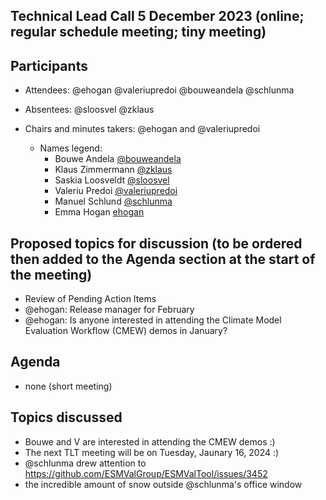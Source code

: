 ## Technical Lead Call 5 December 2023 (online; regular schedule meeting; tiny meeting)

## Participants
- Attendees: @ehogan @valeriupredoi @bouweandela @schlunma
- Absentees: @sloosvel @zklaus
- Chairs and minutes takers: @ehogan and @valeriupredoi

  - Names legend:
    - Bouwe Andela [@bouweandela](https://github.com/bouweandela)
    - Klaus Zimmermann [@zklaus](https://github.com/zklaus)
    - Saskia Loosveldt [@sloosvel](https://github.com/sloosvel)
    - Valeriu Predoi [@valeriupredoi](https://github.com/valeriupredoi)
    - Manuel Schlund [@schlunma](https://github.com/schlunma)
    - Emma Hogan [ehogan](https://github.com/ehogan)

## Proposed topics for discussion (to be ordered then added to the Agenda section at the start of the meeting)
- Review of Pending Action Items
- @ehogan: Release manager for February
- @ehogan: Is anyone interested in attending the Climate Model Evaluation Workflow (CMEW) demos in January?

## Agenda

- none (short meeting)

## Topics discussed
- Bouwe and V are interested in attending the CMEW demos :)
- The next TLT meeting will be on Tuesday, Jaunary 16, 2024 :)
- @schlunma drew attention to https://github.com/ESMValGroup/ESMValTool/issues/3452
- the incredible amount of snow outside @schlunma's office window

